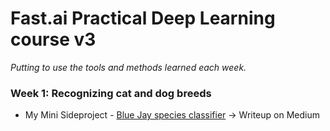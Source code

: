 # Fast.ai Practical Deep Learning course v3
*Putting to use the tools and methods learned each week.*

### Week 1: Recognizing cat and dog breeds
* My Mini Sideproject - [Blue Jay species classifier](http://nbviewer.jupyter.org/github/jamesdellinger/fastai_practical_deep_learning_course_v3/blob/master/lesson1_mini_sideproject.ipynb) -> Writeup on Medium